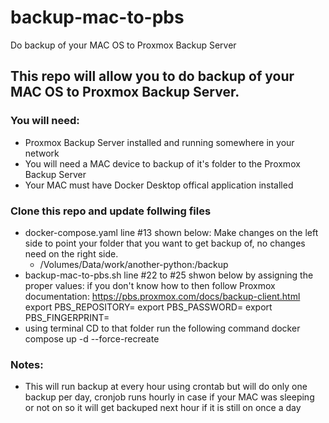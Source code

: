 # backup-mac-to-pbs
Do backup of your MAC OS to Proxmox Backup Server

## This repo will allow you to do backup of your MAC OS to Proxmox Backup Server.
### You will need:
- Proxmox Backup Server installed and running somewhere in your network
- You will need a MAC device to backup of it's folder to the Proxmox Backup Server
- Your MAC must have Docker Desktop offical application installed

### Clone this repo and update follwing files
- docker-compose.yaml line #13 shown below:
    Make changes on the left side to point your folder that you want to get backup of, no changes need on the right side.
    - /Volumes/Data/work/another-python:/backup
- backup-mac-to-pbs.sh line #22 to #25 shwon below by assigning the proper values:
  if you don't know how to then follow Proxmox documentation: https://pbs.proxmox.com/docs/backup-client.html
    export PBS_REPOSITORY=
    export PBS_PASSWORD=
    export PBS_FINGERPRINT=
- using terminal CD to that folder run the following command
    docker compose up -d --force-recreate

### Notes:
- This will run backup at every hour using crontab but will do only one backup per day, cronjob runs hourly in case if your MAC was sleeping or not on so it will get backuped next hour if it is still on once a day